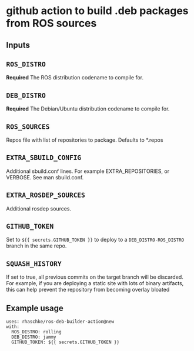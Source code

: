 # github action to build .deb packages from ROS sources

## Inputs

## `ROS_DISTRO`

**Required** The ROS distribution codename to compile for.

## `DEB_DISTRO`

**Required** The Debian/Ubuntu distribution codename to compile for.

## `ROS_SOURCES`

Repos file with list of repositories to package.
Defaults to *.repos

## `EXTRA_SBUILD_CONFIG`

Additional sbuild.conf lines.
For example EXTRA_REPOSITORIES, or VERBOSE.
See man sbuild.conf.

## `EXTRA_ROSDEP_SOURCES`

Additional rosdep sources.

## `GITHUB_TOKEN`

Set to `${{ secrets.GITHUB_TOKEN }}` to deploy to a `DEB_DISTRO-ROS_DISTRO` branch in the same repo.

## ``SQUASH_HISTORY``

If set to true, all previous commits on the target branch will be discarded.
For example, if you are deploying a static site with lots of binary artifacts, this can help prevent the repository from becoming overlay bloated

## Example usage

```
uses: rhaschke/ros-deb-builder-action@new
with:
  ROS_DISTRO: rolling
  DEB_DISTRO: jammy
  GITHUB_TOKEN: ${{ secrets.GITHUB_TOKEN }}
```

